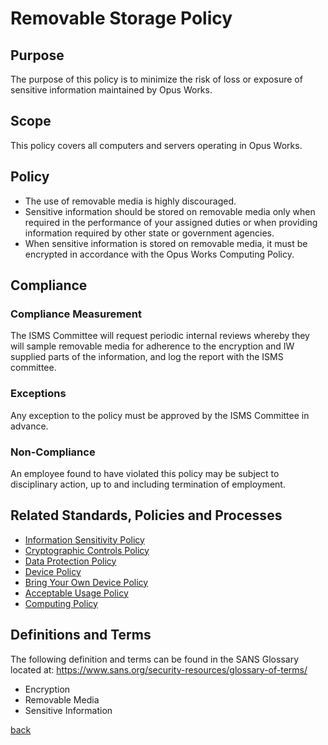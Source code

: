 # Removable Storage Policy

## Purpose

The purpose of this policy is to minimize the risk of loss or exposure of sensitive information maintained by Opus Works.

## Scope

This policy covers all computers and servers operating in Opus Works.

## Policy

- The use of removable media is highly discouraged.
- Sensitive information should be stored on removable media only when required in the performance of your assigned duties or when providing information required by other state or government agencies. 
- When sensitive information is stored on removable media, it must be encrypted in accordance with the Opus Works Computing Policy.

## Compliance

### Compliance Measurement

The ISMS Committee will request periodic internal reviews whereby they will sample removable media for adherence to the encryption and IW supplied parts of the information, and log the report with the ISMS committee.

### Exceptions

Any exception to the policy must be approved by the ISMS Committee in advance.

### Non-Compliance

An employee found to have violated this policy may be subject to disciplinary action, up to and including termination of employment.

## Related Standards, Policies and Processes

- [Information Sensitivity Policy](../informationsensivity/readme.md)
- [Cryptographic Controls Policy](../cryptographiccontrols/readme.md)
- [Data Protection Policy](../dataprotection/readme.md)
- [Device Policy](../device/readme.md)
- [Bring Your Own Device Policy](../byod/readme.md)
- [Acceptable Usage Policy](../acceptableusage/readme.md)
- [Computing Policy](../computing/readme.md)

## Definitions and Terms

The following definition and terms can be found in the SANS Glossary located at:
https://www.sans.org/security-resources/glossary-of-terms/

- Encryption
- Removable Media
- Sensitive Information

[back](../README.md#a-z-policies)
